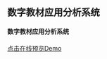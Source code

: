 
## 数字教材应用分析系统

#### 数字教材应用分析系统
 [点击在线预览Demo](https://all3nyuan.github.io/DTMA-Analysis/page-login.html)
